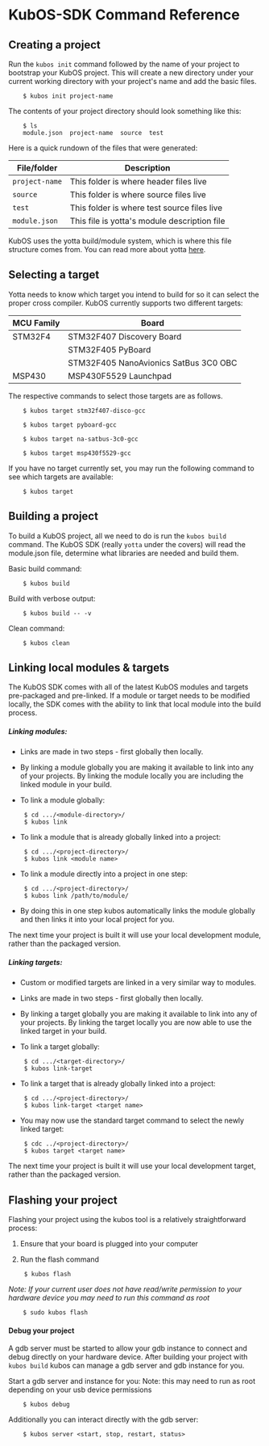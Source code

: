 # KubOS-SDK Command Reference

## Creating a project

Run the `kubos init` command followed by the name of your project to bootstrap your KubOS project. This will create a new directory under your current working directory with your project's name and add the basic files.

		$ kubos init project-name

The contents of your project directory should look something like this:

		$ ls
		module.json  project-name  source  test

Here is a quick rundown of the files that were generated:

| File/folder   | Description  |
| ------------- |-------------|
| `project-name` | This folder is where header files live |
| `source`   | This folder is where source files live |
| `test`    | This folder is where test source files live |
| `module.json` | This file is yotta's module description file |


KubOS uses the yotta build/module system, which is where this file structure comes from. You can read more about yotta [here](http://yottadocs.mbed.com/).

## Selecting a target

Yotta needs to know which target you intend to build for so it can select the proper cross compiler. KubOS currently supports two different targets:

| MCU Family   | Board  |
| ------------- |-------------|
| STM32F4 | STM32F407 Discovery Board |
|    |  STM32F405 PyBoard |
|  | STM32F405 NanoAvionics SatBus 3C0 OBC |
| MSP430     | MSP430F5529 Launchpad |


The respective commands to select those targets are as follows.

		$ kubos target stm32f407-disco-gcc

		$ kubos target pyboard-gcc

		$ kubos target na-satbus-3c0-gcc

		$ kubos target msp430f5529-gcc

If you have no target currently set, you may run the following command to see which targets are available:

        $ kubos target

## Building a project

To build a KubOS project, all we need to do is run the `kubos build` command. The KubOS SDK (really `yotta` under the covers) will read the module.json file, determine what libraries are needed and build them.

Basic build command:

        $ kubos build

Build with verbose output:

        $ kubos build -- -v

Clean command:

        $ kubos clean

## Linking local modules & targets

The KubOS SDK comes with all of the latest KubOS modules and targets pre-packaged and pre-linked. If a module or target needs to be modified locally, the SDK comes with the ability to link that local module into the build process.

##### Linking modules:

 * Links are made in two steps - first globally then locally.

 * By linking a module globally you are making it available to link into any of your projects. By linking the module locally you are including the linked module in your build.

 * To link a module globally:

		$ cd .../<module-directory>/
		$ kubos link

 * To link a module that is already globally linked into a project:

		$ cd .../<project-directory>/
		$ kubos link <module name>

 * To link a module directly into a project in one step:

		$ cd .../<project-directory>/
		$ kubos link /path/to/module/

 * By doing this in one step kubos automatically links the module globally and then links it into your local project for you.

The next time your project is built it will use your local development module, rather than the packaged version.

##### Linking targets:

 * Custom or modified targets are linked in a very similar way to modules.

 * Links are made in two steps - first globally then locally.

 * By linking a target globally you are making it available to link into any of your projects. By linking the target locally you are now able to use the linked target in your build.

 * To link a target globally:

		$ cd .../<target-directory>/
		$ kubos link-target

 * To link a target that is already globally linked into a project:

		$ cd .../<project-directory>/
		$ kubos link-target <target name>

 * You may now use the standard target command to select the newly linked target:

        $ cdc ../<project-directory>/
        $ kubos target <target name>

The next time your project is built it will use your local development target, rather than the packaged version.


## Flashing your project

Flashing your project using the kubos tool is a relatively straightforward process:

1. Ensure that your board is plugged into your computer

2. Run the flash command

		$ kubos flash

*Note: If your current user does not have read/write permission to your hardware device you may need to run this command as root*

		$ sudo kubos flash

#### Debug your project

A gdb server must be started to allow your gdb instance to connect and debug directly on your hardware device.
After building your project with `kubos build` kubos can manage a gdb server and gdb instance for you.

Start a gdb server and instance for you:
Note: this may need to run as root depending on your usb device permissions

		$ kubos debug

Additionally you can interact directly with the gdb server:

		$ kubos server <start, stop, restart, status>
